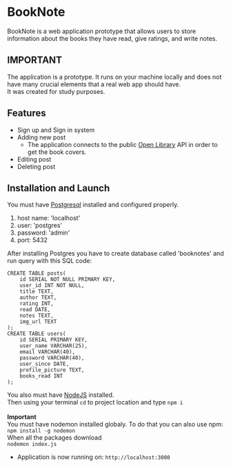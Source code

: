 # BookNote
BookNote is a web application prototype that allows users to store information about the books they have read, give ratings, and write notes.
## IMPORTANT
The application is a prototype. It runs on your machine locally and does not have many crucial elements that a real web app should have. <br>
It was created for study purposes.
## Features
* Sign up and Sign in system
* Adding new post
  * The application connects to the public [Open Library](https://openlibrary.org/) API in order to get the book covers.
* Editing post
* Deleting post

## Installation and Launch
You must have [Postgresql](https://www.postgresql.org/) installed and configured properly.
1. host name: 'localhost'
2. user: 'postgres'
3. password: 'admin'
4. port: 5432

After installing Postgres you have to create database called 'booknotes' and run query with this SQL code:
```
CREATE TABLE posts(
	id SERIAL NOT NULL PRIMARY KEY,
	user_id INT NOT NULL,
	title TEXT,
	author TEXT,
	rating INT,
	read DATE,
	notes TEXT,
	img_url TEXT
);
CREATE TABLE users(
	id SERIAL PRIMARY KEY,
	user_name VARCHAR(25),
	email VARCHAR(40),
	password VARCHAR(40),
	user_since DATE,
	profile_picture TEXT,
	books_read INT	
);
```
You also must have [NodeJS](https://nodejs.org/en) installed.
<br>Then using your terminal `cd` to project location and type `npm i` <br>
<br><b>Important</b> <br>
You must have nodemon installed globaly. To do that you can also use npm: <br>
`npm install -g nodemon`<br>
When all the packages download <br>`nodemon index.js`

* Application is now running on: `http://localhost:3000`
